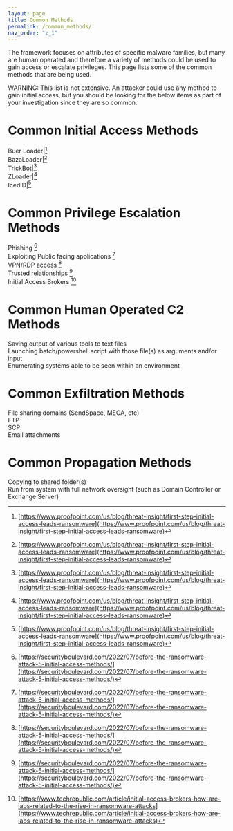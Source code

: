 ```yaml
---
layout: page
title: Common Methods
permalink: /common_methods/
nav_order: "z_1"
---
```

The framework focuses on attributes of specific malware families, but many are human operated and therefore a variety of methods could be used to gain access or escalate privileges. This page lists some of the common methods that are being used.

WARNING: This list is not extensive. An attacker could use any method to gain initial access, but you should be looking for the below items as part of your investigation since they are so common. 


# Common Initial Access Methods
Buer Loader|[^1] <br>
BazaLoader|[^1] <br>
TrickBot|[^1] <br>
ZLoader|[^1] <br>
IcedID|[^1] <br>


# Common Privilege Escalation Methods
Phishing [^2]<br>
Exploiting Public facing applications [^2]<br>
VPN/RDP access [^2]<br>
Trusted relationships [^2]<br>
Initial Access Brokers [^3]<br>

# Common Human Operated C2 Methods
Saving output of various tools to text files<br>
Launching batch/powershell script with those file(s) as arguments and/or input<br>
Enumerating systems able to be seen within an environment<br>

# Common Exfiltration Methods
File sharing domains (SendSpace, MEGA, etc)<br>
FTP<br>
SCP<br>
Email attachments<br>


# Common Propagation Methods
Copying to shared folder(s)<br>
Run from system with full network oversight (such as Domain Controller or Exchange Server)<br>


[^1]: [https://www.proofpoint.com/us/blog/threat-insight/first-step-initial-access-leads-ransomware](https://www.proofpoint.com/us/blog/threat-insight/first-step-initial-access-leads-ransomware)
[^2]: [https://securityboulevard.com/2022/07/before-the-ransomware-attack-5-initial-access-methods/](https://securityboulevard.com/2022/07/before-the-ransomware-attack-5-initial-access-methods/)
[^3]: [https://www.techrepublic.com/article/initial-access-brokers-how-are-iabs-related-to-the-rise-in-ransomware-attacks](https://www.techrepublic.com/article/initial-access-brokers-how-are-iabs-related-to-the-rise-in-ransomware-attacks)
